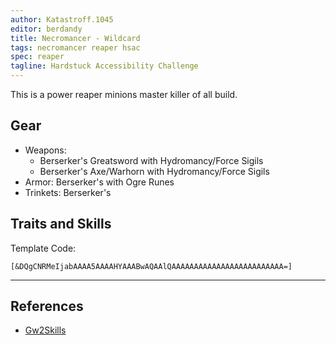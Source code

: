 ```yaml
---
author: Katastroff.1045 
editor: berdandy
title: Necromancer - Wildcard
tags: necromancer reaper hsac
spec: reaper
tagline: Hardstuck Accessibility Challenge
---
```


This is a power reaper minions master killer of all build. 

## Gear

- Weapons: 
  - Berserker's Greatsword with Hydromancy/Force Sigils
  - Berserker's Axe/Warhorn with Hydromancy/Force Sigils
- Armor: Berserker's with Ogre Runes
- Trinkets: Berserker's

## Traits and Skills

Template Code:

`[&DQgCNRMeIjabAAAA5AAAAHYAAABwAQAAlQAAAAAAAAAAAAAAAAAAAAAAAAA=]`

---

<div
  data-armory-embed='skills'
  data-armory-ids='10547,10541,10533,10589,10646'
>
</div>
<div
  data-armory-embed='specializations'
  data-armory-ids='2,19,34'
  data-armory-2-traits='820,858,1694'
  data-armory-19-traits='788,1844,782'
  data-armory-34-traits='2020,1969,2021'
>
</div>
<script async src='https://unpkg.com/armory-embeds@^0.x.x/armory-embeds.js'></script>



## References

- [Gw2Skills](http://gw2skills.net/editor/?PSxEE6MssA2EjiVxGxTdyrZD-zRIYRU7XGdWRVkimNA-e)

